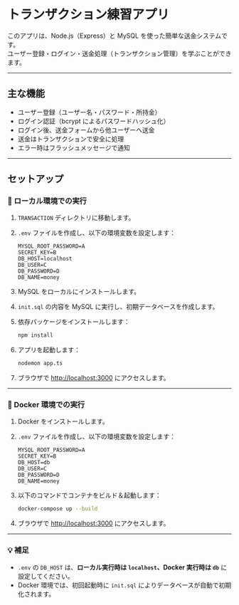 # トランザクション練習アプリ

このアプリは、Node.js（Express）と MySQL を使った簡単な送金システムです。  
ユーザー登録・ログイン・送金処理（トランザクション管理）を学ぶことができます。

---

## 主な機能

- ユーザー登録（ユーザー名・パスワード・所持金）
- ログイン認証（bcrypt によるパスワードハッシュ化）
- ログイン後、送金フォームから他ユーザーへ送金
- 送金はトランザクションで安全に処理
- エラー時はフラッシュメッセージで通知

---

## セットアップ

### 🔧 ローカル環境での実行

1. `TRANSACTION` ディレクトリに移動します。
2. `.env` ファイルを作成し、以下の環境変数を設定します：

   ```env
   MYSQL_ROOT_PASSWORD=A
   SECRET_KEY=B
   DB_HOST=localhost
   DB_USER=C
   DB_PASSWORD=D
   DB_NAME=money
   ```

3. MySQL をローカルにインストールします。
4. `init.sql` の内容を MySQL に実行し、初期データベースを作成します。
5. 依存パッケージをインストールします：

   ```bash
   npm install
   ```

6. アプリを起動します：

   ```bash
   nodemon app.ts
   ```

7. ブラウザで [http://localhost:3000](http://localhost:3000) にアクセスします。

---

### 🐳 Docker 環境での実行

1. Docker をインストールします。
2. `.env` ファイルを作成し、以下の環境変数を設定します：

   ```env
   MYSQL_ROOT_PASSWORD=A
   SECRET_KEY=B
   DB_HOST=db
   DB_USER=C
   DB_PASSWORD=D
   DB_NAME=money
   ```

3. 以下のコマンドでコンテナをビルド＆起動します：

   ```bash
   docker-compose up --build
   ```

4. ブラウザで [http://localhost:3000](http://localhost:3000) にアクセスします。

---

### 💡 補足

- `.env` の `DB_HOST` は、**ローカル実行時は `localhost`、Docker 実行時は `db`** に設定してください。
- Docker 環境では、初回起動時に `init.sql` によりデータベースが自動で初期化されます。
